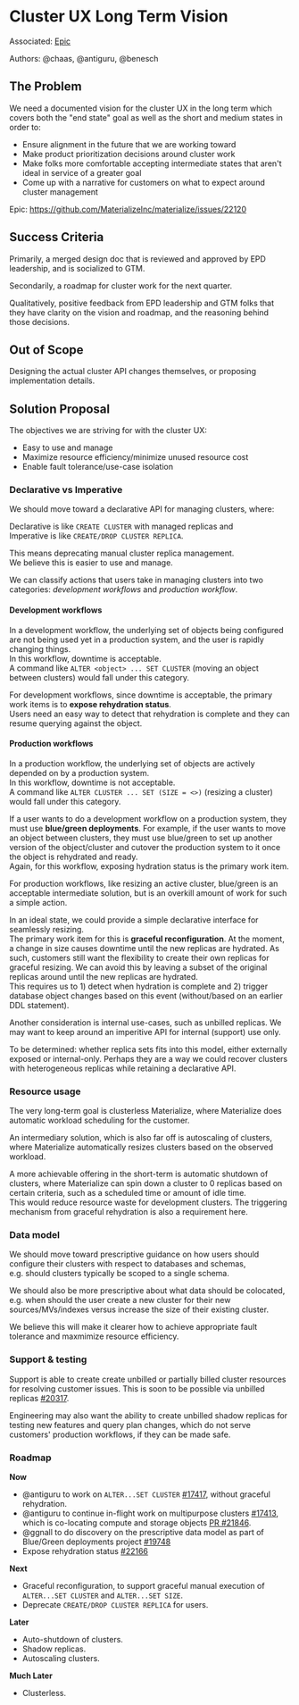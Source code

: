 # Cluster UX Long Term Vision

Associated: [Epic](https://github.com/MaterializeInc/materialize/issues/22120)

Authors: @chaas, @antiguru, @benesch

## The Problem
We need a documented vision for the cluster UX in the long term which covers both
the "end state" goal as well as the short and medium states in order to:
* Ensure alignment in the future that we are working toward
* Make product prioritization decisions around cluster work
* Make folks more comfortable accepting intermediate states that aren't ideal in service of a greater goal
* Come up with a narrative for customers on what to expect around cluster management

Epic: https://github.com/MaterializeInc/materialize/issues/22120

## Success Criteria
Primarily, a merged design doc that is reviewed and approved by EPD leadership,
and is socialized to GTM.

Secondarily, a roadmap for cluster work for the next quarter.

Qualitatively, positive feedback from EPD leadership and GTM folks that they
have clarity on the vision and roadmap, and the reasoning behind those decisions.

## Out of Scope
Designing the actual cluster API changes themselves, or proposing implementation details.

## Solution Proposal
The objectives we are striving for with the cluster UX:
* Easy to use and manage
* Maximize resource efficiency/minimize unused resource cost
* Enable fault tolerance/use-case isolation

### Declarative vs Imperative
We should move toward a declarative API for managing clusters, where:

Declarative is like `CREATE CLUSTER` with managed replicas and \
Imperative is like `CREATE/DROP CLUSTER REPLICA`.

This means deprecating manual cluster replica management. \
We believe this is easier to use and manage.

We can classify actions that users take in managing clusters into two categories:
_development workflows_ and _production workflow_.

#### Development workflows
In a development workflow, the underlying set of objects being configured are not being used yet
in a production system, and the user is rapidly changing things.\
In this workflow, downtime is acceptable.\
A command like `ALTER <object> ... SET CLUSTER` (moving an object between clusters) would fall
under this category.

For development workflows, since downtime is acceptable, the primary work items is to
**expose rehydration status**.\
Users need an easy way to detect that rehydration is complete and they can resume querying against
the object.

#### Production workflows
In a production workflow, the underlying set of objects are actively depended on by a production
system.\
In this workflow, downtime is not acceptable.\
A command like `ALTER CLUSTER ... SET (SIZE = <>)` (resizing a cluster) would fall under this
category.

If a user wants to do a development workflow on a production system, they must use **blue/green
deployments**. For example, if the user wants to move an object between clusters, they must use
blue/green to set up another version of the object/cluster and cutover the production system
to it once the object is rehydrated and ready.\
Again, for this workflow, exposing hydration status is the primary work item.

For production workflows, like resizing an active cluster, blue/green is an acceptable intermediate
solution, but is an overkill amount of work for such a simple action.

In an ideal state, we could provide a simple declarative interface for seamlessly resizing.\
The primary work item for this is **graceful reconfiguration**. At the moment, a change in size causes downtime until the new replicas are hydrated. As such, customers still want the flexibility to create their own replicas for graceful resizing. We can avoid this by leaving a subset of the original replicas around until the new replicas are hydrated. \
This requires us to 1) detect when hydration is complete and 2) trigger database object changes based on this event (without/based on an earlier DDL statement).

Another consideration is internal use-cases, such as unbilled replicas. We may want to keep around an imperitive API for internal (support) use only.

To be determined: whether replica sets fits into this model, either externally exposed or internal-only. Perhaps they are a way we could recover clusters with heterogeneous replicas while retaining a declarative API.

### Resource usage
The very long-term goal is clusterless Materialize, where Materialize does automatic workload scheduling for the customer.

An intermediary solution, which is also far off is autoscaling of clusters, where Materialize automatically resizes clusters based on the observed workload.

A more achievable offering in the short-term is automatic shutdown of clusters, where Materialize can spin down a cluster to 0 replicas based on certain criteria, such as a scheduled time or amount of idle time. \
This would reduce resource waste for development clusters. The triggering mechanism from graceful rehydration is also a requirement here.

### Data model
We should move toward prescriptive guidance on how users should configure their clusters with respect to databases and schemas, \
e.g. should clusters typically be scoped to a single schema.

We should also be more prescriptive about what data should be colocated, \
e.g. when should the user create a new cluster for their new sources/MVs/indexes versus increase the size of their existing cluster.

We believe this will make it clearer how to achieve appropriate fault tolerance and maxmimize resource efficiency.

### Support & testing
Support is able to create create unbilled or partially billed cluster resources for resolving customer issues. This is soon to be possible via unbilled replicas [#20317](https://github.com/MaterializeInc/materialize/issues/20317).

Engineering may also want the ability to create unbilled shadow replicas for testing new features and
query plan changes, which do not serve customers' production workflows, if they can be made safe.

### Roadmap
**Now**
* @antiguru to work on `ALTER...SET CLUSTER` [#17417](https://github.com/MaterializeInc/materialize/issues/17417), without graceful rehydration.
* @antiguru to continue in-flight work on multipurpose clusters [#17413](https://github.com/MaterializeInc/materialize/issues/17413), which is co-locating compute and storage objects [PR #21846](https://github.com/MaterializeInc/materialize/pull/21846).
* @ggnall to do discovery on the prescriptive data model as part of Blue/Green deployments project [#19748](https://github.com/MaterializeInc/materialize/issues/19748)
* Expose rehydration status [#22166](https://github.com/MaterializeInc/materialize/issues/22166)

**Next**
* Graceful reconfiguration, to support graceful manual execution of `ALTER...SET CLUSTER` and
`ALTER...SET SIZE`.
* Deprecate `CREATE/DROP CLUSTER REPLICA` for users.

**Later**
* Auto-shutdown of clusters.
* Shadow replicas.
* Autoscaling clusters.

**Much Later**
* Clusterless.

